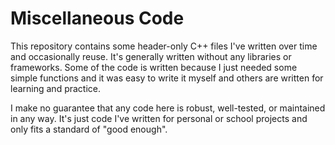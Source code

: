 # Miscellaneous Code

This repository contains some header-only C++ files I've written over time and occasionally reuse. It's generally written without any libraries or frameworks. Some of the code is written because I just needed some simple functions and it was easy to write it myself and others are written for learning and practice.

I make no guarantee that any code here is robust, well-tested, or maintained in any way. It's just code I've written for personal or school projects and only fits a standard of "good enough".